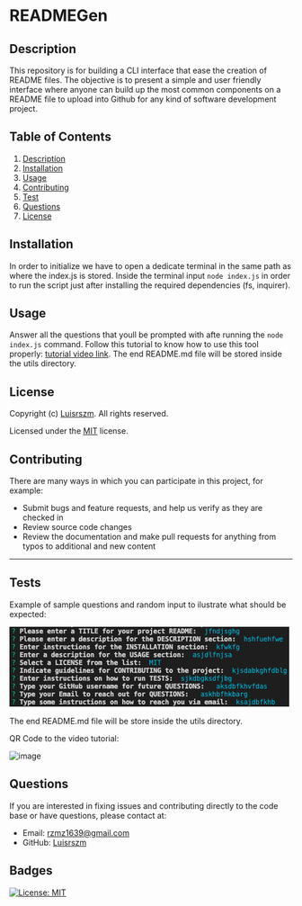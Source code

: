 # READMEGen

## Description

This repository is for building a CLI interface that ease the creation of README files. The objective is to present a simple and user friendly interface where anyone can build up the most common components on a README file to upload into Github for any kind of software development project.

## Table of Contents

1. [Description](#description)
2. [Installation](#installation)
3. [Usage](#usage)
4. [Contributing](#contributing)
6. [Test](#test)
7. [Questions](#questions)
8. [License](#license)

## Installation

In order to initialize we have to open a dedicate terminal in the same path as where the index.js is stored. Inside the terminal input `node index.js` in order to run the script just after installing the required dependencies (fs, inquirer).

## Usage

Answer all the questions that youll be prompted with afte running the `node index.js` command.
Follow this tutorial to know how to use this tool properly: [tutorial video link](https://drive.google.com/file/d/1MhYZuJ7Ov0ZceJ6q8ylEMfvone6sTpns/view).
The end README.md file will be stored inside the utils directory.

## License

Copyright (c) [Luisrszm](https://github.com/Luisrszm). All rights reserved.

Licensed under the [MIT](https://choosealicense.com/licenses/mit/) license.

## Contributing

There are many ways in which you can participate in this project, for example:

- Submit bugs and feature requests, and help us verify as they are checked in
- Review source code changes
- Review the documentation and make pull requests for anything from typos to additional and new content

---

## Tests
Example of sample questions and random input to ilustrate what should be expected:

![Example of sample questions and random input just to ilustrate](./img/randomdata.png "Exmaple")

The end README.md file will be store inside the utils directory.

QR Code to the video tutorial:

![image](https://github.com/user-attachments/assets/d5889a1e-63db-4a91-91b8-0a9629ba0be9)


## Questions

If you are interested in fixing issues and contributing directly to the code base or have questions, please contact at:
- Email: rzmz1639@gmail.com
- GitHub: [Luisrszm](https://github.com/Luisrszm)

## Badges

[![License: MIT](https://img.shields.io/badge/License-MIT-yellow.svg)](https://opensource.org/licenses/MIT)
